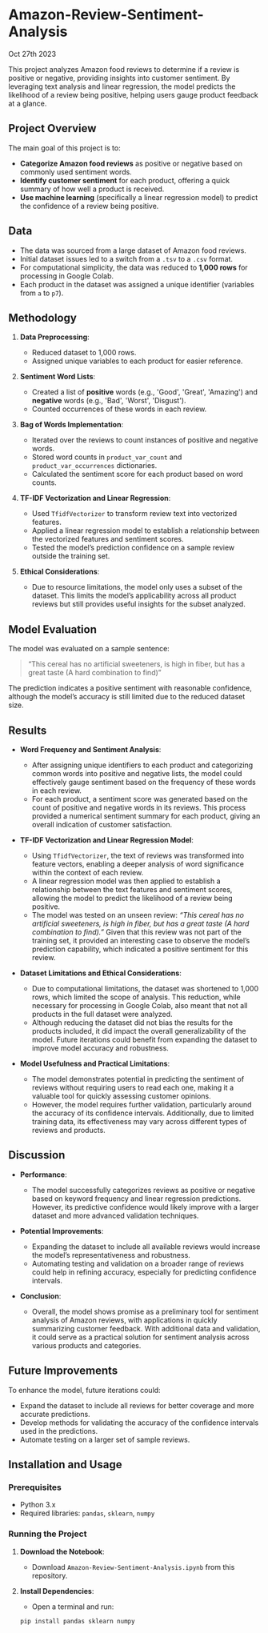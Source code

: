 # Amazon-Review-Sentiment-Analysis
Oct 27th 2023

This project analyzes Amazon food reviews to determine if a review is positive or negative, providing insights into customer sentiment. By leveraging text analysis and linear regression, the model predicts the likelihood of a review being positive, helping users gauge product feedback at a glance.

## Project Overview

The main goal of this project is to:

- **Categorize Amazon food reviews** as positive or negative based on commonly used sentiment words.
- **Identify customer sentiment** for each product, offering a quick summary of how well a product is received.
- **Use machine learning** (specifically a linear regression model) to predict the confidence of a review being positive.

## Data

- The data was sourced from a large dataset of Amazon food reviews.
- Initial dataset issues led to a switch from a `.tsv` to a `.csv` format.
- For computational simplicity, the data was reduced to **1,000 rows** for processing in Google Colab.
- Each product in the dataset was assigned a unique identifier (variables from `a` to `p7`).

## Methodology

1. **Data Preprocessing**:
   - Reduced dataset to 1,000 rows.
   - Assigned unique variables to each product for easier reference.

2. **Sentiment Word Lists**:
   - Created a list of **positive** words (e.g., 'Good', 'Great', 'Amazing') and **negative** words (e.g., 'Bad', 'Worst', 'Disgust').
   - Counted occurrences of these words in each review.

3. **Bag of Words Implementation**:
   - Iterated over the reviews to count instances of positive and negative words.
   - Stored word counts in `product_var_count` and `product_var_occurrences` dictionaries.
   - Calculated the sentiment score for each product based on word counts.

4. **TF-IDF Vectorization and Linear Regression**:
   - Used `TfidfVectorizer` to transform review text into vectorized features.
   - Applied a linear regression model to establish a relationship between the vectorized features and sentiment scores.
   - Tested the model’s prediction confidence on a sample review outside the training set.

5. **Ethical Considerations**:
   - Due to resource limitations, the model only uses a subset of the dataset. This limits the model’s applicability across all product reviews but still provides useful insights for the subset analyzed.

## Model Evaluation

The model was evaluated on a sample sentence: 

> “This cereal has no artificial sweeteners, is high in fiber, but has a great taste (A hard combination to find)”

The prediction indicates a positive sentiment with reasonable confidence, although the model’s accuracy is still limited due to the reduced dataset size.

## Results

- **Word Frequency and Sentiment Analysis**:
  - After assigning unique identifiers to each product and categorizing common words into positive and negative lists, the model could effectively gauge sentiment based on the frequency of these words in each review.
  - For each product, a sentiment score was generated based on the count of positive and negative words in its reviews. This process provided a numerical sentiment summary for each product, giving an overall indication of customer satisfaction.

- **TF-IDF Vectorization and Linear Regression Model**:
  - Using `TfidfVectorizer`, the text of reviews was transformed into feature vectors, enabling a deeper analysis of word significance within the context of each review.
  - A linear regression model was then applied to establish a relationship between the text features and sentiment scores, allowing the model to predict the likelihood of a review being positive.
  - The model was tested on an unseen review: *“This cereal has no artificial sweeteners, is high in fiber, but has a great taste (A hard combination to find).”* Given that this review was not part of the training set, it provided an interesting case to observe the model’s prediction capability, which indicated a positive sentiment for this review.

- **Dataset Limitations and Ethical Considerations**:
  - Due to computational limitations, the dataset was shortened to 1,000 rows, which limited the scope of analysis. This reduction, while necessary for processing in Google Colab, also meant that not all products in the full dataset were analyzed.
  - Although reducing the dataset did not bias the results for the products included, it did impact the overall generalizability of the model. Future iterations could benefit from expanding the dataset to improve model accuracy and robustness.

- **Model Usefulness and Practical Limitations**:
  - The model demonstrates potential in predicting the sentiment of reviews without requiring users to read each one, making it a valuable tool for quickly assessing customer opinions.
  - However, the model requires further validation, particularly around the accuracy of its confidence intervals. Additionally, due to limited training data, its effectiveness may vary across different types of reviews and products.

## Discussion

- **Performance**:
  - The model successfully categorizes reviews as positive or negative based on keyword frequency and linear regression predictions. However, its predictive confidence would likely improve with a larger dataset and more advanced validation techniques.
  
- **Potential Improvements**:
  - Expanding the dataset to include all available reviews would increase the model’s representativeness and robustness.
  - Automating testing and validation on a broader range of reviews could help in refining accuracy, especially for predicting confidence intervals.
  
- **Conclusion**:
  - Overall, the model shows promise as a preliminary tool for sentiment analysis of Amazon reviews, with applications in quickly summarizing customer feedback. With additional data and validation, it could serve as a practical solution for sentiment analysis across various products and categories.

## Future Improvements

To enhance the model, future iterations could:
- Expand the dataset to include all reviews for better coverage and more accurate predictions.
- Develop methods for validating the accuracy of the confidence intervals used in the predictions.
- Automate testing on a larger set of sample reviews.

## Installation and Usage

### Prerequisites

- Python 3.x
- Required libraries: `pandas`, `sklearn`, `numpy`

### Running the Project

1. **Download the Notebook**:
   - Download `Amazon-Review-Sentiment-Analysis.ipynb` from this repository.

2. **Install Dependencies**:
   - Open a terminal and run:
   ```bash
   pip install pandas sklearn numpy
